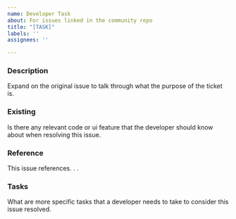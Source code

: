 ```yaml
---
name: Developer Task
about: For issues linked in the community repo
title: "[TASK]"
labels: ''
assignees: ''

---
```


### Description 

Expand on the original issue to talk through what the purpose of the ticket is. 

### Existing

Is there any relevant code or ui feature that the developer should know about when resolving this issue. 

### Reference

This issue references. . .

### Tasks

What are more specific tasks that a developer needs to take to consider this issue resolved.
